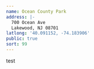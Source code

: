 ```yaml
---
name: Ocean County Park
address: |-
  700 Ocean Ave
  Lakewood, NJ 08701
latlong: '40.091152, -74.183906'
public: true
sort: 99
---
```

test
